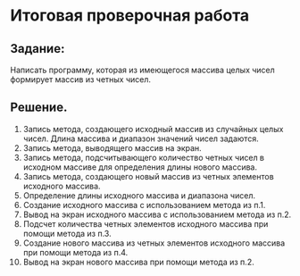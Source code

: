 # Итоговая проверочная работа

## Задание:
Написать программу, которая из имеющегося массива целых чисел формирует массив из четных чисел. 

## Решение.
1. Запись метода, создающего исходный массив из случайных целых чисел. Длина массива и диапазон значений чисел задаются.
2. Запись метода, выводящего массив на экран.
3. Запись метода, подсчитывающего количество четных чисел в исходном массиве для определения длины нового массива.
4. Запись метода, создающего новый массив из четных элементов исходного массива.
5. Определение длины исходного массива и диапазона чисел.
6. Создание исходного массива с использованием метода из п.1.
7. Вывод на экран исходного массива с использованием метода из п.2.
8. Подсчет количества четных элементов исходного массива при помощи метода из п.3.
9. Создание нового массива из четных элементов исходного массива при помощи метода из п.4.
10. Вывод на экран нового массива при помощи метода из п.2.